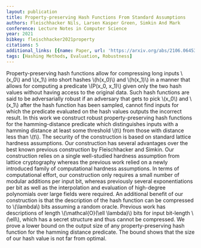 ```yaml
---
layout: publication
title: Property-preserving Hash Functions From Standard Assumptions
authors: Fleischhacker Nils, Larsen Kasper Green, Simkin And Mark
conference: Lecture Notes in Computer Science
year: 2021
bibkey: fleischhacker2021property
citations: 5
additional_links: [{name: Paper, url: 'https://arxiv.org/abs/2106.06453'}]
tags: [Hashing Methods, Evaluation, Robustness]
---
```

Property-preserving hash functions allow for compressing long inputs \\(x_0\\)
and \\(x_1\\) into short hashes \\(h(x_0)\\) and \\(h(x_1)\\) in a manner that allows for
computing a predicate \\(P(x_0, x_1)\\) given only the two hash values without
having access to the original data. Such hash functions are said to be
adversarially robust if an adversary that gets to pick \\(x_0\\) and \\(x_1\\) after
the hash function has been sampled, cannot find inputs for which the predicate
evaluated on the hash values outputs the incorrect result.
  In this work we construct robust property-preserving hash functions for the
hamming-distance predicate which distinguishes inputs with a hamming distance
at least some threshold \\(t\\) from those with distance less than \\(t\\). The
security of the construction is based on standard lattice hardness assumptions.
  Our construction has several advantages over the best known previous
construction by Fleischhacker and Simkin. Our construction relies on a single
well-studied hardness assumption from lattice cryptography whereas the previous
work relied on a newly introduced family of computational hardness assumptions.
In terms of computational effort, our construction only requires a small number
of modular additions per input bit, whereas previously several exponentiations
per bit as well as the interpolation and evaluation of high-degree polynomials
over large fields were required. An additional benefit of our construction is
that the description of the hash function can be compressed to \\(\lambda\\) bits
assuming a random oracle. Previous work has descriptions of length
\\(\mathcal\{O\}(\ell \lambda)\\) bits for input bit-length \\(\ell\\), which has a
secret structure and thus cannot be compressed.
  We prove a lower bound on the output size of any property-preserving hash
function for the hamming distance predicate. The bound shows that the size of
our hash value is not far from optimal.